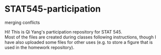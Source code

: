 # STAT545-participation
merging conflicts

Hi! This is Qi Yang's participation repository for STAT 545.  
Most of the files are created during classes following instructions, though I have also uploaded some files for other uses (e.g. to store a figure that is used in the homework repository).   
